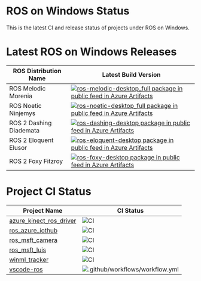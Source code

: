 # ROS on Windows Status

This is the latest CI and release status of projects under ROS on Windows.

# Latest ROS on Windows Releases

| ROS Distribution Name | Latest Build Version |
|-----|-----|
| ROS Melodic Morenia | [![ros-melodic-desktop_full package in public feed in Azure Artifacts](https://ros-win.feeds.visualstudio.com/bed058dd-46da-4029-bb85-25eae7674d09/_apis/public/Packaging/Feeds/970b9238-92b2-4bab-8448-2650b58df9ea/Packages/52eeb664-5f61-43bb-ab4d-f94887ea7ea2/Badge)](https://ros-win.visualstudio.com/ros-win/_packaging?_a=package&feed=970b9238-92b2-4bab-8448-2650b58df9ea&package=52eeb664-5f61-43bb-ab4d-f94887ea7ea2&preferRelease=true) |
| ROS Noetic Ninjemys | [![ros-noetic-desktop_full package in public feed in Azure Artifacts](https://ros-win.feeds.visualstudio.com/bed058dd-46da-4029-bb85-25eae7674d09/_apis/public/Packaging/Feeds/970b9238-92b2-4bab-8448-2650b58df9ea/Packages/37273869-bc27-40bb-9cc0-e29d5a2d874d/Badge)](https://ros-win.visualstudio.com/ros-win/_packaging?_a=package&feed=970b9238-92b2-4bab-8448-2650b58df9ea&package=37273869-bc27-40bb-9cc0-e29d5a2d874d&preferRelease=true) |
| ROS 2 Dashing Diademata | [![ros-dashing-desktop package in public feed in Azure Artifacts](https://ros-win.feeds.visualstudio.com/bed058dd-46da-4029-bb85-25eae7674d09/_apis/public/Packaging/Feeds/970b9238-92b2-4bab-8448-2650b58df9ea/Packages/4be3a571-c9bf-4efc-9cf3-e9d70ac163bf/Badge)](https://ros-win.visualstudio.com/ros-win/_packaging?_a=package&feed=970b9238-92b2-4bab-8448-2650b58df9ea&package=4be3a571-c9bf-4efc-9cf3-e9d70ac163bf&preferRelease=true) |
| ROS 2 Eloquent Elusor | [![ros-eloquent-desktop package in public feed in Azure Artifacts](https://ros-win.feeds.visualstudio.com/bed058dd-46da-4029-bb85-25eae7674d09/_apis/public/Packaging/Feeds/970b9238-92b2-4bab-8448-2650b58df9ea/Packages/720f32e1-9020-4f87-952d-87686170ba20/Badge)](https://ros-win.visualstudio.com/ros-win/_packaging?_a=package&feed=970b9238-92b2-4bab-8448-2650b58df9ea&package=720f32e1-9020-4f87-952d-87686170ba20&preferRelease=true) |
| ROS 2 Foxy Fitzroy | [![ros-foxy-desktop package in public feed in Azure Artifacts](https://ros-win.feeds.visualstudio.com/bed058dd-46da-4029-bb85-25eae7674d09/_apis/public/Packaging/Feeds/970b9238-92b2-4bab-8448-2650b58df9ea/Packages/f6fb7610-481d-4eae-a947-c71a624c9e34/Badge)](https://ros-win.visualstudio.com/ros-win/_packaging?_a=package&feed=970b9238-92b2-4bab-8448-2650b58df9ea&package=f6fb7610-481d-4eae-a947-c71a624c9e34&preferRelease=true) |

# Project CI Status

| Project Name | CI Status |
|-----|-----|
| [azure_kinect_ros_driver](https://github.com/microsoft/azure_kinect_ros_driver) | ![CI](https://github.com/microsoft/Azure_Kinect_ROS_Driver/workflows/CI/badge.svg?event=schedule) |
| [ros_azure_iothub](https://github.com/microsoft/ros_azure_iothub) | ![CI](https://github.com/microsoft/ros_azure_iothub/workflows/CI/badge.svg?event=schedule) |
| [ros_msft_camera](https://github.com/ms-iot/ros_msft_camera) | ![CI](https://github.com/ms-iot/ros_msft_camera/workflows/CI/badge.svg?event=schedule) |
| [ros_msft_luis](https://github.com/ms-iot/ros_msft_luis) | ![CI](https://github.com/ms-iot/ros_msft_luis/workflows/CI/badge.svg?event=schedule) |
| [winml_tracker](https://github.com/ms-iot/winml_tracker) | ![CI](https://github.com/ms-iot/winml_tracker/workflows/CI/badge.svg?event=schedule) |
| [vscode-ros](https://github.com/ms-iot/vscode-ros) | ![.github/workflows/workflow.yml](https://github.com/ms-iot/vscode-ros/workflows/.github/workflows/workflow.yml/badge.svg?event=push) |